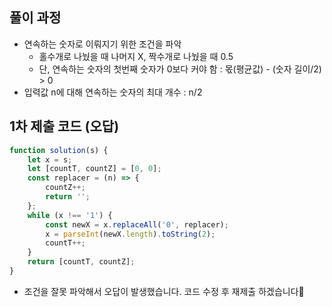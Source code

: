 ## 풀이 과정

-   연속하는 숫자로 이뤄지기 위한 조건을 파악
    -   홀수개로 나눴을 때 나머지 X, 짝수개로 나눴을 때 0.5
    -   단, 연속하는 숫자의 첫번째 숫자가 0보다 커야 함 : 몫(평균값) - (숫자 길이/2) > 0
-   입력값 n에 대해 연속하는 숫자의 최대 개수 : n/2

## 1차 제출 코드 (오답)

```js
function solution(s) {
    let x = s;
    let [countT, countZ] = [0, 0];
    const replacer = (n) => {
        countZ++;
        return '';
    };
    while (x !== '1') {
        const newX = x.replaceAll('0', replacer);
        x = parseInt(newX.length).toString(2);
        countT++;
    }
    return [countT, countZ];
}
```

-   조건을 잘못 파악해서 오답이 발생했습니다. 코드 수정 후 재제출 하겠습니다🥲
